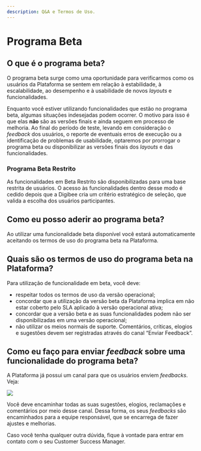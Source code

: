 ```yaml
---
description: Q&A e Termos de Uso.
---
```


# Programa Beta

## O que é o programa beta? <a href="#h_8d67150df2" id="h_8d67150df2"></a>

O programa beta surge como uma oportunidade para verificarmos como os usuários da Plataforma se sentem em relação à estabilidade, à escalabilidade, ao desempenho e à usabilidade de novos _layouts_ e funcionalidades.

Enquanto você estiver utilizando funcionalidades que estão no programa beta, algumas situações indesejadas podem ocorrer. O motivo para isso é que elas **não** são as versões finais e ainda seguem em processo de melhoria. Ao final do período de teste, levando em consideração o _feedback_ dos usuários, o reporte de eventuais erros de execução ou a identificação de problemas de usabilidade, optaremos por prorrogar o programa beta ou disponibilizar as versões finais dos _layouts_ e das funcionalidades.

### Programa Beta Restrito <a href="#h_d59e60e1bd" id="h_d59e60e1bd"></a>

As funcionalidades em Beta Restrito são disponibilizadas para uma base restrita de usuários. O acesso às funcionalidades dentro desse modo é cedido depois que a Digibee cria um critério estratégico de seleção, que valida a escolha dos usuários participantes.

## Como eu posso aderir ao programa beta? <a href="#h_c563c8260b" id="h_c563c8260b"></a>

Ao utilizar uma funcionalidade beta disponível você estará automaticamente aceitando os termos de uso do programa beta na Plataforma.

## Quais são os termos de uso do programa beta na Plataforma? <a href="#h_9abaed3aa1" id="h_9abaed3aa1"></a>

Para utilização de funcionalidade em beta, você deve:

* respeitar todos os termos de uso da versão operacional;
* concordar que a utilização da versão beta da Plataforma implica em não estar coberto pelo SLA aplicado à versão operacional ativa;
* concordar que a versão beta e as suas funcionalidades podem não ser disponibilizadas em uma versão operacional;
* não utilizar os meios normais de suporte. Comentários, críticas, elogios e sugestões devem ser registradas através do canal “Enviar Feedback”.

## Como eu faço para enviar _feedback_ sobre uma funcionalidade do programa beta? <a href="#h_5e8c41fa73" id="h_5e8c41fa73"></a>

A Plataforma já possui um canal para que os usuários enviem _feedbacks_. Veja:

![](../.gitbook/assets/maio\_05.png)

Você deve encaminhar todas as suas sugestões, elogios, reclamações e comentários por meio desse canal. Dessa forma, os seus _feedbacks_ são encaminhados para a equipe responsável, que se encarrega de fazer ajustes e melhorias.

Caso você tenha qualquer outra dúvida, fique à vontade para entrar em contato com o seu Customer Success Manager.

